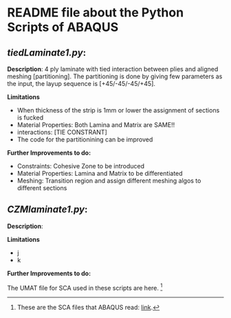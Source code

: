 # README file about the Python Scripts of ABAQUS


## *tiedLaminate1.py*: 
**Description**: 4 ply laminate with tied interaction between plies and aligned meshing [partitioning]. 
The partitioning is done by giving few parameters as the input, the layup sequence is [+45/-45/-45/+45].

**Limitations**
- When thickness of the strip is 1mm or lower the assignment of sections is fucked
- Material Properties: Both Lamina and Matrix are SAME!!
- interactions: [TIE CONSTRANT]
- The code for the partitionining can be improved

**Further Improvements to do:**
- Constraints: Cohesive Zone to be introduced
- Material Properties: Lamina and Matrix to be differentiated
- Meshing: Transition region and assign different meshing algos to different sections

## *CZMlaminate1.py*:
**Description**: 

**Limitations**
- j
- k

**Further Improvements to do:**

The UMAT file for SCA used in these scripts are here. [^1]

[^1]: These are the SCA files that ABAQUS read: [link](https://github.com/MekaSaiKrishna/CMC/tree/UMAT/MekaSCAcodes).
